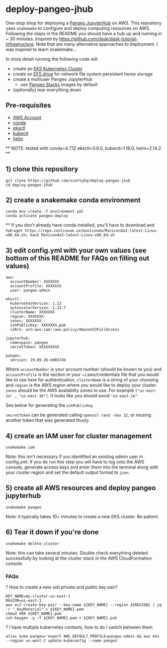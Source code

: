 # deploy-pangeo-jhub
One-stop shop for deploying a [Pangeo JupyterHub](https://pangeo.io/architecture.html) on AWS. This repository uses `snakemake` to configure and deploy computing resources on AWS. Following the steps in the README you should have a hub up and running in ~ 30 minutes. Inspired by https://github.com/dask/dask-tutorial-infrastructure. Note that are many alternative approaches to deployment. I was inspired to learn snakemake...

In more detail running the following code will
  - create an [EKS Kubernetes Cluster](https://aws.amazon.com/eks/)
  - create an [EFS drive](https://aws.amazon.com/efs/) for network file system persistent home storage
  - create a multiuser Pangeo JupyterHub
      - use [Pangeo Stacks](https://github.com/pangeo-data/pangeo-stacks) images by default
  - (optionally) tear everything down

## Pre-requisites
  * [AWS Account](https://aws.amazon.com/premiumsupport/knowledge-center/create-and-activate-aws-account/)
  * [conda](https://docs.conda.io/en/latest/miniconda.html)
  * [eksctl](https://github.com/weaveworks/eksctl)
  * [kubectl](https://kubernetes.io/docs/tasks/tools/install-kubectl/)
  * [helm](https://github.com/helm/helm/blob/master/docs/install.md)

** NOTE: tested with conda=4.7.12 eksctl=0.6.0, kubectl=1.16.0, helm=2.14.2 **

## 1) clone this repository
```
git clone https://github.com/scottyhq/deploy-pangeo-jhub
cd deploy-pangeo-jhub
```

## 2) create a snakemake conda environment
```
conda env create -f environment.yml
conda activate pangeo-deploy
```
** If you don't already have conda installed, you'll have to download and run `wget https://repo.continuum.io/miniconda/Miniconda3-latest-Linux-x86_64.sh; bash Miniconda3-latest-Linux-x86_64.sh`


## 3) edit config.yml with your own values (see bottom of this README for FAQs on filling out values)
```
aws:
  accountNumber: XXXXXXX
  accountProfile: XXXXXXX
  user: pangeo-admin

eksctl:
  kubernetesVersion: 1.13
  autoscalerVersion: 1.13.7
  clusterName: XXXXXXX
  region: XXXXXXX
  zones: XXXXXXX
  sshPublicKey: XXXXXXX.pub
  s3Arn: arn:aws:iam::aws:policy/AmazonS3FullAccess

jupyterhub:
  namespace: pangeo
  secretToken: XXXXXXXXX

pangeo:
  version: 19.09.26-dd6574b
```

Where `accountNumber` is your account number (should be known to you) and
`accountProfile` is the section in your ~/.aws/credentials file that you would
like to use here for authentication. `clusterName`  is a string of your choosing
and `region` is the AWS region where you would like to deploy your cluster.
`zones` should be the AWS availabilty zones to use.
For example `["us-east-1a" , "us-east-1b"]`. It looks like you should
avoid `"us-east-1e"`.

See below for generating the `sshPublicKey`

`secretToken` can be generated calling `openssl rand -hex 32`, or reusing another
token that was generated thusly.




## 4) create an IAM user for cluster management
```
snakemake iam
```
Note: this isn't necessary if you identified an existing admin user in config.yml.
If you do run this step you will have to log onto the AWS console, generate
access keys and enter them into the terminal along with your cluster region
and set the default output format to `json`.

## 5) create all AWS resources and deploy pangeo jupyterhub
```
snakemake pangeo
```
Note: it typically takes 10+ minutes to create a new EKS cluster. Be patient.

## 6) Tear it down if you're done
```
snakemake delete_cluster
```
Note: this can take several minutes. Double check everything deleted successfully
by looking at the cluster stack in the AWS CloudFormation console.


### FAQs

? How to create a new ssh private and public key pair?
```
KEY_NAME=my-cluster-us-east-1
REGION=us-east-1
aws ec2 create-key-pair --key-name ${KEY_NAME} --region ${REGION} | jq -r ".KeyMaterial" > ${KEY_NAME}.pem
chmod 400 ${KEY_NAME}.pem
ssh-keygen -y -f ${KEY_NAME}.pem > ${KEY_NAME}.pub
```

? I have multiple kubernetes contexts, how to do I switch between them
```
alias kube-pangeo='export AWS_DEFAULT_PROFILE=pangeo-admin && aws eks --region us-west-2 update-kubeconfig --name pangeo'
```
